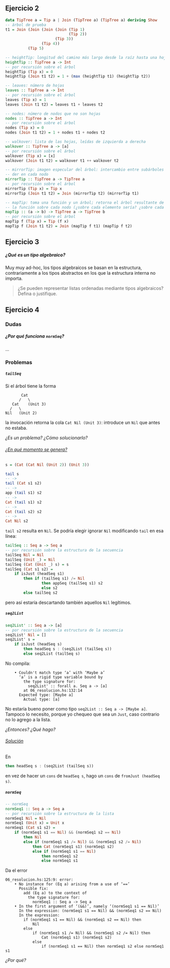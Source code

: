 ## Ejercicio 2

```haskell
data TipTree a = Tip a | Join (TipTree a) (TipTree a) deriving Show
-- árbol de prueba
t1 = Join (Join (Join (Join (Tip 1)
                            (Tip 2))
                      (Tip 3))
                (Tip 4))
          (Tip 5)

-- heightTip: longitud del camino más largo desde la raíz hasta una hoja
heightTip :: TipTree a -> Int
-- por recursión sobre el árbol
heightTip (Tip x) = 0
heightTip (Join t1 t2) = 1 + (max (heightTip t1) (heightTip t2))

-- leaves: número de hojas
leaves :: TipTree a -> Int
-- por recursión sobre el árbol
leaves (Tip x) = 1
leaves (Join t1 t2) = leaves t1 + leaves t2

-- nodes: número de nodos que no son hojas
nodes :: TipTree a -> Int
-- por recursión sobre el árbol
nodes (Tip x) = 0
nodes (Join t1 t2) = 1 + nodes t1 + nodes t2

-- walkover: lista de las hojas, leídas de izquierda a derecha
walkover :: TipTree a -> [a]
-- por recursión sobre el árbol
walkover (Tip x) = [x]
walkover (Join t1 t2) = walkover t1 ++ walkover t2

-- mirrorTip: imagen especular del árbol: intercambio entre subárboles izq y
-- der en cada nodo
mirrorTip :: TipTree a -> TipTree a
-- por recursión sobre el árbol
mirrorTip (Tip x) = Tip x
mirrorTip (Join t1 t2) = Join (mirrorTip t2) (mirrorTip t1)

-- mapTip: toma una función y un árbol; retorna el árbol resultante de aplicar
-- la función sobre cada nodo (¿sobre cada elemento sería? ¿sobre cada hoja?)
mapTip :: (a -> b) -> TipTree a -> TipTree b
-- por recursión sobre el árbol
mapTip f (Tip x) = Tip (f x)
mapTip f (Join t1 t2) = Join (mapTip f t1) (mapTip f t2)
```

## Ejercicio 3

##### ¿Qué es un tipo algebraico?

Muy muy ad-hoc, los tipos algebraicos se basan en la estructura, contrariamente a los tipos abstractos en los que la estructura interna no importa.

> ¿Se pueden representar listas ordenadas mediante tipos algebraicos? Defina o justifique.



## Ejercicio 4

### Dudas

##### ¿Por qué funciona `normSeq`?

...

### Problemas

##### `tailSeq`

Si el árbol tiene la forma

```
       Cat
      /   \
   Cat    (Unit 3)
  /   \
Nil   (Unit 2)
```

la invocación retorna la cola `Cat Nil (Unit 3)`: introduce un `Nil` que antes no estaba.

*¿Es un problema? ¿Cómo solucionarlo?*

###### <u>¿En qué momento se genera?</u>

```haskell
s = (Cat (Cat Nil (Unit 2)) (Unit 3))

tail s
-- ->
tail (Cat s1 s2)
-- ->
app (tail s1) s2
-- ->
Cat (tail s1) s2
-- ->
Cat (tail s2) s2
-- ->
Cat Nil s2
```

`tail s2` resulta en `Nil`. Se podría elegir ignorar `Nil` modificando `tail` en esa línea:

```haskell
tailSeq :: Seq a -> Seq a
-- por recursión sobre la estructura de la secuencia
tailSeq Nil = Nil
tailSeq (Unit _) = Nil
tailSeq (Cat (Unit _) s) = s
tailSeq (Cat s1 s2) =
    if isJust (headSeq s1)
        then if (tailSeq s1) /= Nil
                then appSeq (tailSeq s1) s2
                else s2
        else tailSeq s2
```

pero así estaría descartando también aquellos `Nil` legítimos.

##### `seq2List`

```haskell
seq2List' :: Seq a -> [a]
-- por recursión sobre la estructura de la secuencia
seq2List' Nil = []
seq2List' s =
    if isJust (headSeq s)
        then headSeq s : (seq2List (tailSeq s))
        else seq2List (tailSeq s)
```

No compila:

```
    • Couldn't match type ‘a’ with ‘Maybe a’
      ‘a’ is a rigid type variable bound by
        the type signature for:
          seq2List' :: forall a. Seq a -> [a]
        at 06_resolucion.hs:132:14
      Expected type: [Maybe a]
        Actual type: [a]
```

No estaría bueno poner como tipo `seq2List :: Seq a -> [Maybe a]`. Tampoco lo necesito, porque yo chequeo que sea un `Just`, caso contrario no lo agrego a la lista.

*¿Entonces? ¿Qué hago?*

###### <u>Solución</u>

En 

```haskell
then headSeq s : (seq2List (tailSeq s))
```

en vez de hacer un `cons` de `headSeq s`, hago un `cons` de `fromJust (headSeq s)`.

##### `normSeq`

```haskell
-- normSeq
normSeq1 :: Seq a -> Seq a
-- por recursión sobre la estructura de la lista
normSeq1 Nil = Nil
normSeq1 (Unit x) = Unit x
normSeq1 (Cat s1 s2) = 
    if (normSeq1 s1 == Nil) && (normSeq1 s2 == Nil)
        then Nil
        else if (normSeq1 s1 /= Nil) && (normSeq1 s2 /= Nil)
            then Cat (normSeq1 s1) (normSeq1 s2)
            else if (normSeq1 s1 == Nil)
                then normSeq1 s2
                else normSeq1 s1
```

Da el error

```
06_resolucion.hs:125:9: error:
    • No instance for (Eq a) arising from a use of ‘==’
      Possible fix:
        add (Eq a) to the context of
          the type signature for:
            normSeq1 :: Seq a -> Seq a
    • In the first argument of ‘(&&)’, namely ‘(normSeq1 s1 == Nil)’
      In the expression: (normSeq1 s1 == Nil) && (normSeq1 s2 == Nil)
      In the expression:
        if (normSeq1 s1 == Nil) && (normSeq1 s2 == Nil) then
            Nil
        else
            if (normSeq1 s1 /= Nil) && (normSeq1 s2 /= Nil) then
                Cat (normSeq1 s1) (normSeq1 s2)
            else
                if (normSeq1 s1 == Nil) then normSeq1 s2 else normSeq1 s1
```

*¿Por qué?*
